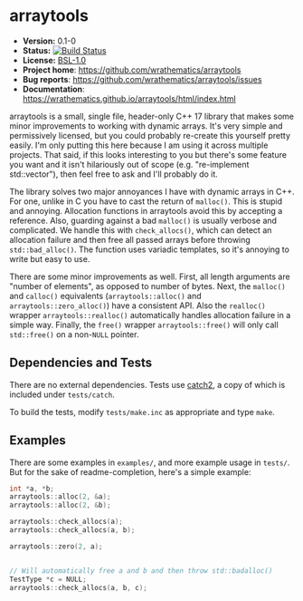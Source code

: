 # arraytools

* **Version:** 0.1-0
* **Status:** [![Build Status](https://travis-ci.org/wrathematics/arraytools.png)](https://travis-ci.org/wrathematics/arraytools)
* **License:** [BSL-1.0](http://opensource.org/licenses/BSL-1.0)
* **Project home**: https://github.com/wrathematics/arraytools
* **Bug reports**: https://github.com/wrathematics/arraytools/issues
* **Documentation**: https://wrathematics.github.io/arraytools/html/index.html


arraytools is a small, single file, header-only C++ 17 library that makes some minor improvements to working with dynamic arrays. It's very simple and permissively licensed, but you could probably re-create this yourself pretty easily. I'm only putting this here because I am using it across multiple projects. That said, if this looks interesting to you but there's some feature you want and it isn't hilariously out of scope (e.g. "re-implement std::vector"), then feel free to ask and I'll probably do it.

The library solves two major annoyances I have with dynamic arrays in C++. For one, unlike in C you have to cast the return of `malloc()`. This is stupid and annoying. Allocation functions in arraytools avoid this by accepting a reference. Also, guarding against a bad `malloc()` is usually verbose and complicated. We handle this with `check_allocs()`, which can detect an allocation failure and then free all passed arrays before throwing `std::bad_alloc()`. The function uses variadic templates, so it's annoying to write but easy to use.

There are some minor improvements as well. First, all length arguments are "number of elements", as opposed to number of bytes. Next, the `malloc()` and `calloc()` equivalents (`arraytools::alloc()` and `arraytools::zero_alloc()`) have a consistent API. Also the `realloc()` wrapper `arraytools::realloc()` automatically handles allocation failure in a simple way. Finally, the `free()` wrapper `arraytools::free()` will only call `std::free()` on a non-`NULL` pointer.



## Dependencies and Tests

There are no external dependencies. Tests use [catch2](https://github.com/catchorg/Catch2), a copy of which is included under `tests/catch`.

To build the tests, modify `tests/make.inc` as appropriate and type `make`.



## Examples

There are some examples in `examples/`, and more example usage in `tests/`. But for the sake of readme-completion, here's a simple example:

```cpp
int *a, *b;
arraytools::alloc(2, &a);
arraytools::alloc(2, &b);

arraytools::check_allocs(a);
arraytools::check_allocs(a, b);

arraytools::zero(2, a);


// Will automatically free a and b and then throw std::badalloc()
TestType *c = NULL;
arraytools::check_allocs(a, b, c);
```
